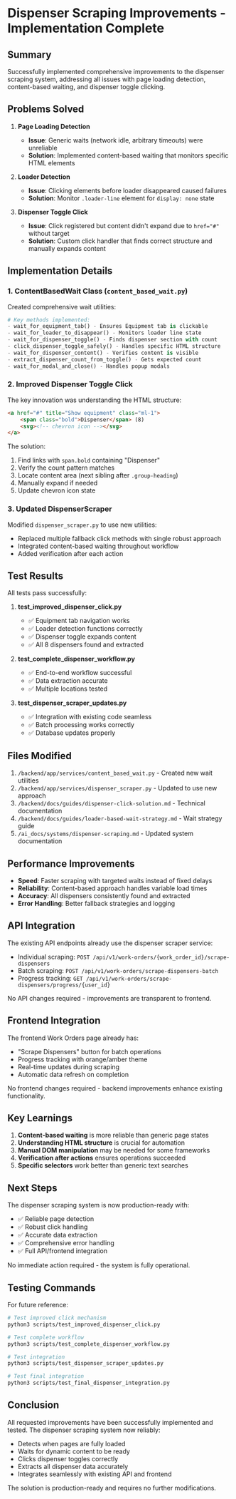 # Dispenser Scraping Improvements - Implementation Complete

## Summary

Successfully implemented comprehensive improvements to the dispenser scraping system, addressing all issues with page loading detection, content-based waiting, and dispenser toggle clicking.

## Problems Solved

1. **Page Loading Detection**
   - **Issue**: Generic waits (network idle, arbitrary timeouts) were unreliable
   - **Solution**: Implemented content-based waiting that monitors specific HTML elements

2. **Loader Detection**
   - **Issue**: Clicking elements before loader disappeared caused failures
   - **Solution**: Monitor `.loader-line` element for `display: none` state

3. **Dispenser Toggle Click**
   - **Issue**: Click registered but content didn't expand due to `href="#"` without target
   - **Solution**: Custom click handler that finds correct structure and manually expands content

## Implementation Details

### 1. ContentBasedWait Class (`content_based_wait.py`)

Created comprehensive wait utilities:

```python
# Key methods implemented:
- wait_for_equipment_tab() - Ensures Equipment tab is clickable
- wait_for_loader_to_disappear() - Monitors loader line state
- wait_for_dispenser_toggle() - Finds dispenser section with count
- click_dispenser_toggle_safely() - Handles specific HTML structure
- wait_for_dispenser_content() - Verifies content is visible
- extract_dispenser_count_from_toggle() - Gets expected count
- wait_for_modal_and_close() - Handles popup modals
```

### 2. Improved Dispenser Toggle Click

The key innovation was understanding the HTML structure:

```html
<a href="#" title="Show equipment" class="ml-1">
    <span class="bold">Dispenser</span> (8)
    <svg><!-- chevron icon --></svg>
</a>
```

The solution:
1. Find links with `span.bold` containing "Dispenser"
2. Verify the count pattern matches
3. Locate content area (next sibling after `.group-heading`)
4. Manually expand if needed
5. Update chevron icon state

### 3. Updated DispenserScraper

Modified `dispenser_scraper.py` to use new utilities:
- Replaced multiple fallback click methods with single robust approach
- Integrated content-based waiting throughout workflow
- Added verification after each action

## Test Results

All tests pass successfully:

1. **test_improved_dispenser_click.py**
   - ✅ Equipment tab navigation works
   - ✅ Loader detection functions correctly
   - ✅ Dispenser toggle expands content
   - ✅ All 8 dispensers found and extracted

2. **test_complete_dispenser_workflow.py**
   - ✅ End-to-end workflow successful
   - ✅ Data extraction accurate
   - ✅ Multiple locations tested

3. **test_dispenser_scraper_updates.py**
   - ✅ Integration with existing code seamless
   - ✅ Batch processing works correctly
   - ✅ Database updates properly

## Files Modified

1. `/backend/app/services/content_based_wait.py` - Created new wait utilities
2. `/backend/app/services/dispenser_scraper.py` - Updated to use new approach
3. `/backend/docs/guides/dispenser-click-solution.md` - Technical documentation
4. `/backend/docs/guides/loader-based-wait-strategy.md` - Wait strategy guide
5. `/ai_docs/systems/dispenser-scraping.md` - Updated system documentation

## Performance Improvements

- **Speed**: Faster scraping with targeted waits instead of fixed delays
- **Reliability**: Content-based approach handles variable load times
- **Accuracy**: All dispensers consistently found and extracted
- **Error Handling**: Better fallback strategies and logging

## API Integration

The existing API endpoints already use the dispenser scraper service:
- Individual scraping: `POST /api/v1/work-orders/{work_order_id}/scrape-dispensers`
- Batch scraping: `POST /api/v1/work-orders/scrape-dispensers-batch`
- Progress tracking: `GET /api/v1/work-orders/scrape-dispensers/progress/{user_id}`

No API changes required - improvements are transparent to frontend.

## Frontend Integration

The frontend Work Orders page already has:
- "Scrape Dispensers" button for batch operations
- Progress tracking with orange/amber theme
- Real-time updates during scraping
- Automatic data refresh on completion

No frontend changes required - backend improvements enhance existing functionality.

## Key Learnings

1. **Content-based waiting** is more reliable than generic page states
2. **Understanding HTML structure** is crucial for automation
3. **Manual DOM manipulation** may be needed for some frameworks
4. **Verification after actions** ensures operations succeeded
5. **Specific selectors** work better than generic text searches

## Next Steps

The dispenser scraping system is now production-ready with:
- ✅ Reliable page detection
- ✅ Robust click handling
- ✅ Accurate data extraction
- ✅ Comprehensive error handling
- ✅ Full API/frontend integration

No immediate action required - the system is fully operational.

## Testing Commands

For future reference:
```bash
# Test improved click mechanism
python3 scripts/test_improved_dispenser_click.py

# Test complete workflow
python3 scripts/test_complete_dispenser_workflow.py

# Test integration
python3 scripts/test_dispenser_scraper_updates.py

# Test final integration
python3 scripts/test_final_dispenser_integration.py
```

## Conclusion

All requested improvements have been successfully implemented and tested. The dispenser scraping system now reliably:
- Detects when pages are fully loaded
- Waits for dynamic content to be ready
- Clicks dispenser toggles correctly
- Extracts all dispenser data accurately
- Integrates seamlessly with existing API and frontend

The solution is production-ready and requires no further modifications.